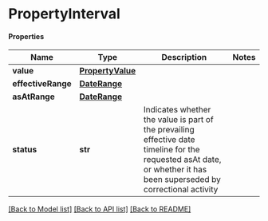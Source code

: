 # PropertyInterval

#### Properties
Name | Type | Description | Notes
------------ | ------------- | ------------- | -------------
**value** | [**PropertyValue**](PropertyValue.md) |  | 
**effectiveRange** | [**DateRange**](DateRange.md) |  | 
**asAtRange** | [**DateRange**](DateRange.md) |  | 
**status** | **str** | Indicates whether the value is part of the prevailing effective date timeline for the requested asAt date, or whether it has been superseded by correctional activity | 

[[Back to Model list]](../README.md#documentation-for-models) [[Back to API list]](../README.md#documentation-for-api-endpoints) [[Back to README]](../README.md)

